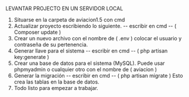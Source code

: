 LEVANTAR PROJECTO EN UN SERVIDOR LOCAL

1. Situarse en la carpeta de aviacion1.5 con cmd
2. Actualizar proyecto escribiendo lo siguiente. -- escribir en cmd -- ( Composer update )
3. Crear un nuevo archivo con el nombre de ( .env ) colocar el usuario y contraseña de su pertenencia.
4. Generar llave para el sistema -- escribir en cmd -- ( php artisan key:generate )
5. Crear una base de datos para el sistema (MySQL). Puede usar phpmyadmin o cualquier otro con el nombre de ( aviacion )
6. Generar la migración -- escribir en cmd -- ( php artisan migrate ) Esto crea las tablas en la base de datos.
7. Todo listo para empezar a trabajar. 
